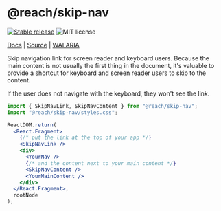 # @reach/skip-nav

[![Stable release](https://img.shields.io/npm/v/@reach/skip-nav.svg)](https://npm.im/@reach/skip-nav) ![MIT license](https://badgen.now.sh/badge/license/MIT)

[Docs](https://reacttraining.com/reach-ui/skip-nav) | [Source](https://github.com/reach/reach-ui/tree/master/packages/skip-nav) | [WAI ARIA](https://webaim.org/techniques/skipnav/)

Skip navigation link for screen reader and keyboard users. Because the main content is not usually the first thing in the document, it's valuable to provide a shortcut for keyboard and screen reader users to skip to the content.

If the user does not navigate with the keyboard, they won't see the link.

```jsx
import { SkipNavLink, SkipNavContent } from "@reach/skip-nav";
import "@reach/skip-nav/styles.css";

ReactDOM.return(
  <React.Fragment>
    {/* put the link at the top of your app */}
    <SkipNavLink />
    <div>
      <YourNav />
      {/* and the content next to your main content */}
      <SkipNavContent />
      <YourMainContent />
    </div>
  </React.Fragment>,
  rootNode
);
```
